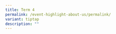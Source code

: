```yaml
---
title: Term 4
permalink: /event-highlight-about-us/permalink/
variant: tiptap
description: ""
---
```

